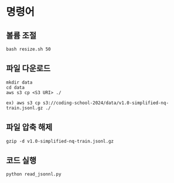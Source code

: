 # 명령어
## 볼륨 조절
```
bash resize.sh 50
```

## 파일 다운로드
```
mkdir data
cd data
aws s3 cp <S3 URI> ./
```

```
ex) aws s3 cp s3://coding-school-2024/data/v1.0-simplified-nq-train.jsonl.gz ./
```


## 파일 압축 해제
```
gzip -d v1.0-simplified-nq-train.jsonl.gz 
```

## 코드 실행
```
python read_jsonnl.py
```
